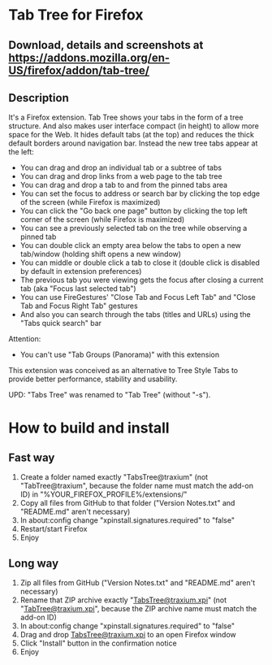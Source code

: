 # Tab Tree for Firefox

## Download, details and screenshots at https://addons.mozilla.org/en-US/firefox/addon/tab-tree/

## Description

It's a Firefox extension. Tab Tree shows your tabs in the form of a tree structure. And also makes user interface compact (in height) to allow more space for the Web. It hides default tabs (at the top) and reduces the thick default borders around navigation bar. Instead the new tree tabs appear at the left:

- You can drag and drop an individual tab or a subtree of tabs
- You can drag and drop links from a web page to the tab tree
- You can drag and drop a tab to and from the pinned tabs area
- You can set the focus to address or search bar by clicking the top edge of the screen (while Firefox is maximized)
- You can click the "Go back one page" button by clicking the top left corner of the screen (while Firefox is maximized)
- You can see a previously selected tab on the tree while observing a pinned tab
- You can double click an empty area below the tabs to open a new tab/window (holding shift opens a new window)
- You can middle or double click a tab to close it (double click is disabled by default in extension preferences)
- The previous tab you were viewing gets the focus after closing a current tab (aka "Focus last selected tab")
- You can use FireGestures' "Close Tab and Focus Left Tab" and "Close Tab and Focus Right Tab" gestures
- And also you can search through the tabs (titles and URLs) using the "Tabs quick search" bar

Attention:

- You can't use "Tab Groups (Panorama)" with this extension

This extension was conceived as an alternative to Tree Style Tabs to provide better performance, stability and usability.

UPD: "Tabs Tree" was renamed to "Tab Tree" (without "-s").

# How to build and install

## Fast way

1. Create a folder named exactly "TabsTree@traxium" (not "TabTree@traxium", because the folder name must match the add-on ID) in "%YOUR_FIREFOX_PROFILE%/extensions/"
2. Copy all files from GitHub to that folder ("Version Notes.txt" and "README.md" aren't necessary)
3. In about:config change "xpinstall.signatures.required" to "false"
4. Restart/start Firefox
5. Enjoy

## Long way

1. Zip all files from GitHub ("Version Notes.txt" and "README.md" aren't necessary)
2. Rename that ZIP archive exactly "TabsTree@traxium.xpi" (not "TabTree@traxium.xpi", because the ZIP archive name must match the add-on ID)
3. In about:config change "xpinstall.signatures.required" to "false"
4. Drag and drop TabsTree@traxium.xpi to an open Firefox window
5. Click "Install" button in the confirmation notice
6. Enjoy